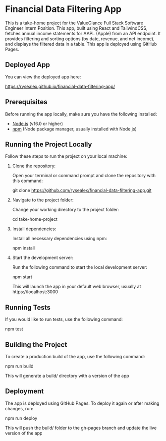 # Financial Data Filtering App

This is a take-home project for the ValueGlance Full Stack Software Engineer Intern Position.
This app, built using React and TailwindCSS, fetches annual income statements for AAPL (Apple) from an API endpoint.
It provides filtering and sorting options (by date, revenue, and net income), and displays the filtered data in a table.
This app is deployed using GitHub Pages.

## Deployed App

You can view the deployed app here:

https://rysealex.github.io/financial-data-filtering-app/

## Prerequisites

Before running the app locally, make sure you have the following installed:

- [Node.js](https://nodejs.org/) (v16.0 or higher)
- [npm](https://www.npmjs.com/) (Node package manager, usually installed with Node.js)

## Running the Project Locally

Follow these steps to run the project on your local machine:

1. Clone the repository:

   Open your terminal or command prompt and clone the repository with this command:

   git clone https://github.com/rysealex/financial-data-filtering-app.git

2. Navigate to the project folder:

   Change your working directory to the project folder:

   cd take-home-project

3. Install dependencies:

   Install all necessary dependencies using npm:

   npm install

4. Start the development server:

   Run the following command to start the local development server:

   npm start

   This will launch the app in your default web browser, usually at https://localhost:3000

## Running Tests

If you would like to run tests, use the following command:

npm test

## Building the Project 

To create a production build of the app, use the following command:

npm run build

This will generate a build/ directory with a version of the app

## Deployment

The app is deployed using GitHub Pages. To deploy it again or after making changes, run:

npm run deploy

This will push the build/ folder to the gh-pages branch and update the live version of the app
